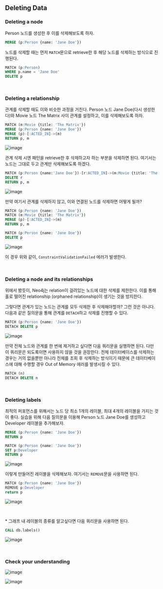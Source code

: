 ## Deleting Data

### Deleting a node

Person 노드를 생성한 후 이를 삭제해보도록 하자.

```sql
MERGE (p:Person {name: 'Jane Doe'})
```

노드를 삭제할 때는 먼저 `MATCH`문으로 retrieve한 후 해당 노드를 삭제하는 방식으로 진행된다.

```sql
MATCH (p:Person)
WHERE p.name = 'Jane Doe'
DELETE p
```

<br>

### Deleting a relationship

관계를 삭제할 때도 이와 비슷한 과정을 거친다. Person 노드 Jane Doe(다시 생성한다)와 Movie 노드 The Matrix 사이 관계를 설정하고, 이를 삭제해보도록 하자.

```sql
MATCH (m:Movie {title: 'The Matrix'})
MERGE (p:Person {name: 'Jane Doe'})
MERGE (p)-[:ACTED_IN]->(m)
RETURN p, m
```

![image](https://user-images.githubusercontent.com/76294398/172538437-8fcb595e-e3a3-4af3-974f-3416a095127e.png)

관계 삭제 시엔 패턴을 retrieve한 후 삭제하고자 하는 부분을 삭제하면 된다. 여기서는 노드는 그대로 두고 관계만 삭제해보도록 하겠다.

```sql
MATCH (p:Person {name:'Jane Doe'})-[r:ACTED_IN]->(m:Movie {title: 'The Matrix'})
DELETE r
RETURN p, m
```

![image](https://user-images.githubusercontent.com/76294398/172539244-ff6b9ea0-ee45-481d-890b-9b1b58dc1ed0.png)

만약 여기서 관계를 삭제하지 않고, 이와 연결된 노드를 삭제하면 어떻게 될까?

```sql
MATCH (p:Person {name: 'Jane Doe'})
MATCH (m:Movie {title: 'The Matrix'})
MERGE (p)-[:ACTED_IN]->(m)
RETURN p, m
```

```sql
MATCH (p:Person {name: 'Jane Doe'})
DELETE p
```

![image](https://user-images.githubusercontent.com/76294398/172539451-fcfe2d5c-d789-486b-a534-0447e4165ae4.png)

이 경우 위와 같이, `ConstraintValidationFailed` 에러가 발생한다.

<br>

### Deleting a node and its relationships

위에서 봤듯이, Neo4j는 relation이 걸려있는 노드에 대한 삭제를 제한한다. 이를 통해 홀로 떨어진 relationship (orphaned relationship)이 생기는 것을 방지한다.

그렇다면 관계가 있는 노드는 관계를 모두 삭제한 후 삭제해야할까? 그런 것은 아니다. 다음과 같은 질의문을 통해 관계를 `DETACH`하고 삭제를 진행할 수 있다.

```sql
MATCH (p:Person {name: 'Jane Doe'})
DETACH DELETE p
```

![image](https://user-images.githubusercontent.com/76294398/172540382-91b9ae40-6c14-4a03-ac7e-b4636e73cfc3.png)

만약 전체 노드와 관계를 한 번에 제거하고 싶다면 다음 쿼리문을 실행하면 된다. 다만 이 쿼리문은 되도록이면 사용하지 않을 것을 권장한다. 전체 데이터베이스를 삭제하는 경우는 거의 없을뿐만 아니라 전체를 조회 후 삭제하는 방식이기 때문에 큰 데이터베이스에 대해 수행할 경우 Out of Memory 에러를 발생시킬 수 있다.

```sql
MATCH (n)
DETACH DELETE n
```

<br>

### Deleting labels

최적의 퍼포먼스를 위해서는 노드 당 최소 1개의 레이블, 최대 4개의 레이블을 가지는 것이 좋다. 실습을 위해 다음 질의문을 이용해 Person 노드 Jane Doe를 생성하고 Developer 레이블을 추가해보자.

```sql
MERGE (p:Person {name: 'Jane Doe'})
RETURN p
```

```sql
MATCH (p:Person {name: 'Jane Doe'})
SET p:Developer
RETURN p
```

![image](https://user-images.githubusercontent.com/76294398/172542055-61bba9e9-21d2-4836-a6ff-3c6dbd923516.png)

이렇게 만들어진 레이블을 삭제해보자. 여기서는 `REMOVE`문을 사용하면 된다.

```sql
MATCH (p:Person {name: 'Jane Doe'})
REMOVE p:Developer
return p
```

![image](https://user-images.githubusercontent.com/76294398/172542288-1ff0ece4-55c9-409f-b248-6d58860d5281.png)

<br>

\* 그래프 내 레이블의 종류를 알고싶다면 다음 쿼리문을 사용하면 된다.

```sql
CALL db.labels()
```

![image](https://user-images.githubusercontent.com/76294398/172542571-894e12d6-f044-49ce-ba4f-455f79ccbade.png)

<br>

### Check your understanding

![image](https://user-images.githubusercontent.com/76294398/172542680-9cc68849-2355-43d4-be18-2ee265d5303d.png)

![image](https://user-images.githubusercontent.com/76294398/172542751-49d21556-21c7-4e03-a733-b6fd53827cb9.png)

<br>
